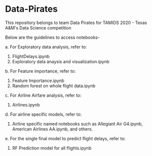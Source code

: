 # Data-Pirates
This repository belongs to team Data Pirates for TAMIDS 2020 - Texas A&M's Data Science competition

 Below are the guidelines to access notebooks-
 
 a. For Exploratory data analysis, refer to:
 
 1) FlightDelays.ipynb
 2) Exploratory data anaysis and visualization.ipynb
 
 b. For Feature importance, refer to:
 
 1) Feature Importance.ipynb
 2) Random forest on whole flight data.ipynb
 
 c. For Airline Airfare analysis, refer to:
 
 1) Airlines.ipynb
 
 d. For airline specific models, refer to:
 
 1) Airline specific named notebooks such as Allegiant Air G4.ipynb, American Airlines AA.ipynb, and others.
 
 e. For the single final model to predict flight delays, refer to:
 
 1) RF Prediction model for all flights.ipynb
 

